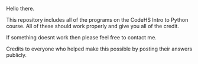 Hello there.

This repository includes all of the programs on the CodeHS Intro to Python course. All of these should work properly and give you all of the credit.

If something doesnt work then please feel free to contact me.

Credits to everyone who helped make this possible by posting their answers publicly.

